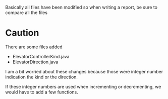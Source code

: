 Basically all files have been modified so when writing a report, be sure to compare all the files

# Caution
There are some files added

- ElevatorControllerKind.java
- ElevatorDirection.java

I am a bit worried about these changes because those were integer number indication the kind or the direction.

If these integer numbers are used when incrementing or decrementing, we would have to add a few functions.

